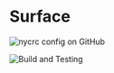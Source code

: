 # Surface

![nycrc config on GitHub](https://img.shields.io/nycrc/SurfaceJS/modules?config=.nycrc.json)

![Build and Testing](https://github.com/SurfaceJS/modules/workflows/Build%20and%20Testing/badge.svg?branch=master)